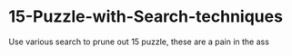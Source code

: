 # 15-Puzzle-with-Search-techniques
Use various search to prune out 15 puzzle, these are a pain in the ass
